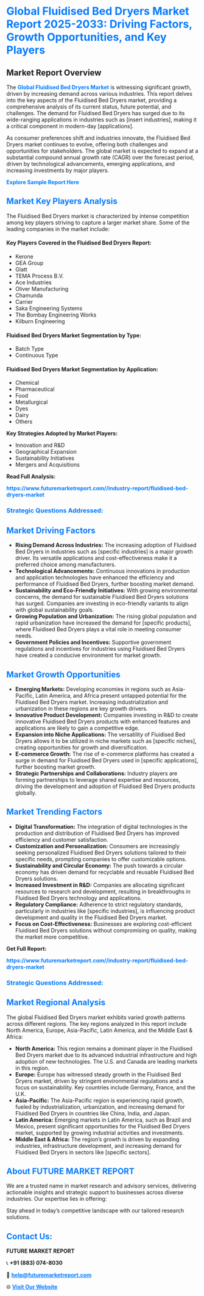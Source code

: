 <h1 style="color: #007BFF;">Global Fluidised Bed Dryers Market Report 2025-2033: Driving Factors, Growth Opportunities, and Key Players</h1>

<section id="overview">
<h2>Market Report Overview</h2>
<p>The <a href="https://www.futuremarketreport.com//industry-report/fluidised-bed-dryers-market" style="color: #007BFF; text-decoration: none;"><strong>Global Fluidised Bed Dryers Market</strong></a> is witnessing significant growth, driven by increasing demand across various industries. This report delves into the key aspects of the Fluidised Bed Dryers market, providing a comprehensive analysis of its current status, future potential, and challenges. The demand for Fluidised Bed Dryers has surged due to its wide-ranging applications in industries such as [insert industries], making it a critical component in modern-day [applications].</p>
<p>As consumer preferences shift and industries innovate, the Fluidised Bed Dryers market continues to evolve, offering both challenges and opportunities for stakeholders. The global market is expected to expand at a substantial compound annual growth rate (CAGR) over the forecast period, driven by technological advancements, emerging applications, and increasing investments by major players.</p>
</section>

<section id="overview">
<p><a href="https://www.futuremarketreport.com//request-sample/reportId=52289" style="color: #007BFF; text-decoration: none;"><strong>Explore Sample Report Here</strong></a></p>
</section>

<section id="key-players">
<h2 style="color: #007BFF;">Market Key Players Analysis</h2>
<p>The Fluidised Bed Dryers market is characterized by intense competition among key players striving to capture a larger market share. Some of the leading companies in the market include:</p>
<h4>Key Players Covered in the Fluidised Bed Dryers Report:</h4>
<ul><li>Kerone</li><li>GEA Group</li><li>Glatt</li><li>TEMA Process B.V.</li><li>Ace Industries</li><li>Oliver Manufacturing</li><li>Chamunda</li><li>Carrier</li><li>Saka Engineering Systems</li><li>The Bombay Engineering Works</li><li>Kilburn Engineering</li></ul>
<h4>Fluidised Bed Dryers Market Segmentation by Type:</h4>
<ul><li>Batch Type</li><li>Continuous Type</li></ul>

<h4>Fluidised Bed Dryers Market Segmentation by Application:</h4>
<ul><li>Chemical</li><li>Pharmaceutical</li><li>Food</li><li>Metallurgical</li><li>Dyes</li><li>Dairy</li><li>Others</li></ul>
<p><strong>Key Strategies Adopted by Market Players:</strong></p>
<ul>
<li>Innovation and R&D</li>
<li>Geographical Expansion</li>
<li>Sustainability Initiatives</li>
<li>Mergers and Acquisitions</li>
</ul>
</section>

<section>
<p><strong>Read Full Analysis: </strong></p><a href="https://www.futuremarketreport.com//industry-report/fluidised-bed-dryers-market" style="color: #007BFF; text-decoration: none;"><strong>https://www.futuremarketreport.com//industry-report/fluidised-bed-dryers-market</strong></a>
<h3 style="color: #007BFF;">Strategic Questions Addressed:</h3>
</section>

<section id="driving-factors">
<h2 style="color: #007BFF;">Market Driving Factors</h2>
<ul>
<li><strong>Rising Demand Across Industries:</strong> The increasing adoption of Fluidised Bed Dryers in industries such as [specific industries] is a major growth driver. Its versatile applications and cost-effectiveness make it a preferred choice among manufacturers.</li>
<li><strong>Technological Advancements:</strong> Continuous innovations in production and application technologies have enhanced the efficiency and performance of Fluidised Bed Dryers, further boosting market demand.</li>
<li><strong>Sustainability and Eco-Friendly Initiatives:</strong> With growing environmental concerns, the demand for sustainable Fluidised Bed Dryers solutions has surged. Companies are investing in eco-friendly variants to align with global sustainability goals.</li>
<li><strong>Growing Population and Urbanization:</strong> The rising global population and rapid urbanization have increased the demand for [specific products], where Fluidised Bed Dryers plays a vital role in meeting consumer needs.</li>
<li><strong>Government Policies and Incentives:</strong> Supportive government regulations and incentives for industries using Fluidised Bed Dryers have created a conducive environment for market growth.</li>
</ul>
</section>

<section id="growth-opportunities">
<h2 style="color: #007BFF;">Market Growth Opportunities</h2>
<ul>
<li><strong>Emerging Markets:</strong> Developing economies in regions such as Asia-Pacific, Latin America, and Africa present untapped potential for the Fluidised Bed Dryers market. Increasing industrialization and urbanization in these regions are key growth drivers.</li>
<li><strong>Innovative Product Development:</strong> Companies investing in R&D to create innovative Fluidised Bed Dryers products with enhanced features and applications are likely to gain a competitive edge.</li>
<li><strong>Expansion into Niche Applications:</strong> The versatility of Fluidised Bed Dryers allows it to be utilized in niche markets such as [specific niches], creating opportunities for growth and diversification.</li>
<li><strong>E-commerce Growth:</strong> The rise of e-commerce platforms has created a surge in demand for Fluidised Bed Dryers used in [specific applications], further boosting market growth.</li>
<li><strong>Strategic Partnerships and Collaborations:</strong> Industry players are forming partnerships to leverage shared expertise and resources, driving the development and adoption of Fluidised Bed Dryers products globally.</li>
</ul>
</section>

<section id="trending-factors">
<h2 style="color: #007BFF;">Market Trending Factors</h2>
<ul>
<li><strong>Digital Transformation:</strong> The integration of digital technologies in the production and distribution of Fluidised Bed Dryers has improved efficiency and customer satisfaction.</li>
<li><strong>Customization and Personalization:</strong> Consumers are increasingly seeking personalized Fluidised Bed Dryers solutions tailored to their specific needs, prompting companies to offer customizable options.</li>
<li><strong>Sustainability and Circular Economy:</strong> The push towards a circular economy has driven demand for recyclable and reusable Fluidised Bed Dryers solutions.</li>
<li><strong>Increased Investment in R&D:</strong> Companies are allocating significant resources to research and development, resulting in breakthroughs in Fluidised Bed Dryers technology and applications.</li>
<li><strong>Regulatory Compliance:</strong> Adherence to strict regulatory standards, particularly in industries like [specific industries], is influencing product development and quality in the Fluidised Bed Dryers market.</li>
<li><strong>Focus on Cost-Effectiveness:</strong> Businesses are exploring cost-efficient Fluidised Bed Dryers solutions without compromising on quality, making the market more competitive.</li>
</ul>
</section>

<section>
<p><strong>Get Full Report: </strong></p><a href="https://www.futuremarketreport.com//industry-report/fluidised-bed-dryers-market" style="color: #007BFF; text-decoration: none;"><strong>https://www.futuremarketreport.com//industry-report/fluidised-bed-dryers-market</strong></a>
<h3 style="color: #007BFF;">Strategic Questions Addressed:</h3>
</section>


<section id="regional-analysis">
<h2 style="color: #007BFF;">Market Regional Analysis</h2>
<p>The global Fluidised Bed Dryers market exhibits varied growth patterns across different regions. The key regions analyzed in this report include North America, Europe, Asia-Pacific, Latin America, and the Middle East & Africa:</p>
<ul>
<li><strong>North America:</strong> This region remains a dominant player in the Fluidised Bed Dryers market due to its advanced industrial infrastructure and high adoption of new technologies. The U.S. and Canada are leading markets in this region.</li>
<li><strong>Europe:</strong> Europe has witnessed steady growth in the Fluidised Bed Dryers market, driven by stringent environmental regulations and a focus on sustainability. Key countries include Germany, France, and the U.K.</li>
<li><strong>Asia-Pacific:</strong> The Asia-Pacific region is experiencing rapid growth, fueled by industrialization, urbanization, and increasing demand for Fluidised Bed Dryers in countries like China, India, and Japan.</li>
<li><strong>Latin America:</strong> Emerging markets in Latin America, such as Brazil and Mexico, present significant opportunities for the Fluidised Bed Dryers market, supported by growing industrial activities and investments.</li>
<li><strong>Middle East & Africa:</strong> The region’s growth is driven by expanding industries, infrastructure development, and increasing demand for Fluidised Bed Dryers in sectors like [specific sectors].</li>
</ul>
</section>

<footer>
<h2 style="color: #007BFF;">About FUTURE MARKET REPORT</h2>
<p>We are a trusted name in market research and advisory services, delivering actionable insights and strategic support to businesses across diverse industries. Our expertise lies in offering:</p>

<p>Stay ahead in today’s competitive landscape with our tailored research solutions.</p>

<h2 style="color: #007BFF;">Contact Us:</h2>
<p><strong>FUTURE MARKET REPORT</strong></p>
<p>📞 <strong>+91 (883) 074-8030</strong></p>
<p>📧 <strong><a href="mailto:help@futuremarketreport.com" style="color: #007BFF;">help@futuremarketreport.com</a></strong></p>
<p>🌐 <strong><a href="https://www.futuremarketreport.com/" style="color: #007BFF;">Visit Our Website</a></strong></p>
</footer>